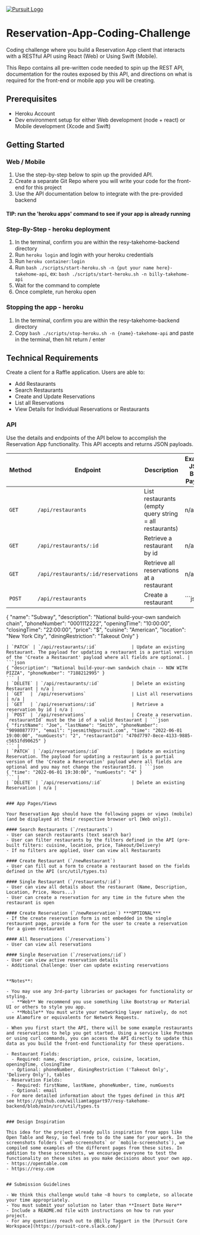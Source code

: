 [![Pursuit Logo](https://avatars1.githubusercontent.com/u/5825944?s=200&v=4)](https://pursuit.org)

# Reservation-App-Coding-Challenge

Coding challenge where you build a Reservation App client that interacts with a RESTful API using React (Web) or Using Swift (Mobile).

This Repo contains all pre-written code needed to spin up the REST API, documentation for the routes exposed by this API, and directions on what is required for the front-end or mobile app you will be creating.

## Prerequisites

- Heroku Account
- Dev environment setup for either Web development (node + react) or Mobile development (Xcode and Swift)

## Getting Started

### Web / Mobile

1. Use the step-by-step below to spin up the provided API.
2. Create a separate Git Repo where you will write your code for the front-end for this project
3. Use the API documentation below to integrate with the pre-provided backend

#### TIP: run the 'heroku apps' command to see if your app is already running

### Step-By-Step - heroku deployment
1. In the terminal, confirm you are within the resy-takehome-backend directory
2. Run `heroku login` and login with your heroku credentials
3. Run `heroku container:login` 
2. Run `bash ./scripts/start-heroku.sh -n {put your name here}-takehome-api`, ex: `bash ./scripts/start-heroku.sh -n billy-takehome-api`
3. Wait for the command to complete
4. Once complete, run heroku open

### Stopping the app - heroku 
1. In the terminal, confirm you are within the resy-takehome-backend directory
2. Copy `bash ./scripts/stop-heroku.sh -n {name}-takehome-api` and paste in the terminal, then hit return / enter

## Technical Requirements

Create a client for a Raffle application. Users are able to:

- Add Restaurants
- Search Restaurants
- Create and Update Reservations 
- List all Reservations
- View Details for Individual Reservations or Restaurants

### API

Use the details and endpoints of the API below to accomplish the Reservation App functionality. This API accepts and returns JSON payloads.

| Method | Endpoint                        | Description                                                | Example JSON Body Payload |
| ------ | ------------------------------- | ---------------------------------------------------------- | ------------------------------------------------------------------------------------------------------ |
| `GET`  | `/api/restaurants`                  | List restaurants (empty query string = all restaurants) | n/a |
| `GET`  | `/api/restaurants/:id`              | Retrieve a restaurant by id | n/a | 
| `GET`  | `/api/restaurants/:id/reservations` | Retrieve all reservations at a restaurant | n/a |
| `POST` | `/api/restaurants`                  | Create a restaurant | ```json
{ "name": "Subway", "description": "National build-your-own sandwich chain", "phoneNumber": "0001112222", "openingTime": "10:00:00", "closingTime": "22:00:00", "price": "$", "cuisine": "American", "location": "New York City", "diningRestriction": "Takeout Only" }
``` |
| `PATCH` | `/api/restaurants/:id`             | Update an existing Restaurant. The payload for updating a restaurant is a partial version of the 'Create a Restaurant' payload where all fields are optional. | ```json
{ "description": "National build-your-own sandwich chain -- NOW WITH PIZZA", "phoneNumber": "7188212995" }
``` |
| `DELETE` | `/api/restaurants/:id`            | Delete an existing Restaurant | n/a |
| `GET`  | `/api/reservations`                 | List all reservations | n/a |
| `GET`  | `/api/reservations/:id`             | Retrieve a reservation by id | n/a |
| `POST` | `/api/reservations`                 | Create a reservation. `restaurantId` must be the id of a valid Restaurant | ```json
{ "firstName": "Joe", "lastName": "Smith", "phoneNumber": "9098087777", "email": "joesmith@pursuit.com", "time": "2022-06-01 19:00:00", "numGuests": "2", "restaurantId": "470d7797-8ece-4133-9885-c5651fd90625" }
``` |
| `PATCH` | `/api/reservations/:id`            | Update an existing Reservation. The payload for updating a restaurant is a partial version of the 'Create a Reservation' payload where all fields are optional and you may not change the restaurantId. | ```json
{ "time": "2022-06-01 19:30:00", "numGuests": "4" }
``` |
| `DELETE` | `/api/reservations/:id`           | Delete an existing Reservation | n/a |


### App Pages/Views

Your Reservation App should have the following pages or views (mobile) (and be displayed at their respective browser url [Web only]).

#### Search Restaurants (`/restaurants`)
- User can search restaurants (text search bar)
- User can filter restaurants by the filters defined in the API (pre-built filters: cuisine, location, price, Takeout/Delivery)
- If no filters are applied, User can view all Restaurants

#### Create Restaurant (`/newRestaurant`)
- User can fill out a form to create a restaurant based on the fields defined in the API (src/util/types.ts)

#### Single Restaurant (`/restaurants/:id`)
- User can view all details about the restaurant (Name, Description, Location, Price, Hours...)
- User can create a reservation for any time in the future when the restaurant is open

#### Create Reservation (`/newReservation`) ***OPTIONAL***
- If the create reservation form is not embedded in the single restaurant page, provide a form for the user to create a reservation for a given restaurant

#### All Reservations (`/reservations`)
- User can view all reservations

#### Single Reservation (`/reservations/:id`)
- User can view active reservation details
- Additional Challenge: User can update existing reservations


**Notes**:

- You may use any 3rd-party libraries or packages for functionality or styling.
  - **Web** We recommend you use something like Bootstrap or Material UI or others to style you app.
  - **Mobile** You must write your networking layer natively, do not use Alamofire or equivalents for Network Requests.

- When you first start the API, there will be some example restaurants and reservations to help you get started. Using a service like Postman or using curl commands, you can access the API directly to update this data as you build the front-end functionality for these operations.

- Restaurant Fields:
  - Required: name, description, price, cuisine, location, openingTime, closingTime
  - Optional: phoneNumber, diningRestriction ('Takeout Only', 'Delivery Only'), tables
- Reservation Fields:
  - Required: firstName, lastName, phoneNumber, time, numGuests
  - Optional: email
- For more detailed information about the types defined in this API see https://github.com/williamtaggart97/resy-takehome-backend/blob/main/src/util/types.ts 


### Design Inspiration

This idea for the project already pulls inspiration from apps like Open Table and Resy, so feel free to do the same for your work. In the screenshots folders (`web-screenshots` or `mobile-screenshots`), we compiled some examples of the different pages from these sites. In addition to these screenshots, we encourage everyone to test the functionality on these sites as you make decisions about your own app.
- https://opentable.com 
- https://resy.com


## Submission Guidelines

- We think this challenge would take ~8 hours to complete, so allocate your time appropriately.
- You must submit your solution no later than **Insert Date Here**
- Include a README.md file with instructions on how to run your project.
- For any questions reach out to @Billy Taggart in the [Pursuit Core Workspace](https://pursuit-core.slack.com/)

